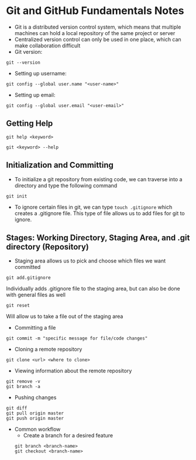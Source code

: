 # Git and GitHub Fundamentals Notes

- Git is a distributed version control system, which means that   multiple machines can hold a local repository of the same project or server
- Centralized version control can only be used in one place, which can make collaboration difficult
- Git version:
```shell
git --version
```
- Setting up username:
```shell
git config --global user.name "<user-name>"
```
- Setting up email:
```shell
git config --global user.email "<user-email>"
```
## Getting Help

```shell
git help <keyword>
```
```shell
git <keyword> --help
```
## Initialization and Committing

- To initialize a git repository from existing code, we can traverse into a directory and type the following command
```shell
git init
```
- To ignore certain files in git, we can type ```touch .gitignore``` which creates a .gitignore file. This type of file allows us to add files for git to ignore.

## Stages: Working Directory, Staging Area, and .git directory (Repository)

- Staging area allows us to pick and choose which files we want committed
```shell
git add.gitignore
```
Individually adds .gitignore file to the staging area, but can also be done with general files as well
```shell
git reset
``` 
Will allow us to take a file out of the staging area

- Committing a file
```shell
git commit -m "specific message for file/code changes"
```
- Cloning a remote repository
```shell
git clone <url> <where to clone>
```
- Viewing information about the remote repository
```shell
git remove -v
git branch -a
```
- Pushing changes
```shell
git diff
git pull origin master
git push origin master
```
- Common workflow
    - Create a branch for a desired feature
    ```shell
    git branch <branch-name>
    git checkout <branch-name>
    ```

